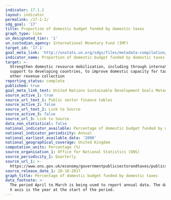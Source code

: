 ```yaml
---
indicator: 17.1.2
layout: indicator
permalink: /17-1-2/
sdg_goal: '17'
title: Proportion of domestic budget funded by domestic taxes
graph_type: line
un_designated_tier: '1'
un_custodian_agency: International Monetary Fund (IMF)
target_id: '17.1'
goal_meta_link: 'http://unstats.un.org/sdgs/files/metadata-compilation/Metadata-Goal-17.pdf'
indicator_name: Proportion of domestic budget funded by domestic taxes
target: >-
  Strengthen domestic resource mobilization, including through international
  support to developing countries, to improve domestic capacity for tax and
  other revenue collection
reporting_status: complete
published: true
goal_meta_link_text: United Nations Sustainable Development Goals Metadata (pdf 468kB)
source_active_1: true
source_url_text_1: Public sector finance tables
source_active_2: false
source_url_text_2: Link to Source
source_active_3: false
source_url_3: Link to Source
data_non_statistical: false
national_indicator_available: Percentage of domestic budget funded by domestic taxes
national_indicator_periodicity: Annual
national_earliest_available_data: '2000'
national_geographical_coverage: United Kingdom
computation_units: Percentage (%)
source_organisation_1: Office for National Statistics (ONS)
source_periodicity_1: Quarterly
source_url_1: >-
  https://www.ons.gov.uk/economy/governmentpublicsectorandtaxes/publicsectorfinance/datasets/publicsectorfinancesappendixatables110/current
source_release_date_1: 20-10-2017
graph_title: Percentage of domestic budget funded by domestic taxes
data_footnote: >-
  The period April to March is being used to report annual data. The date on the
  X axis is the year at the start of the period.
---
```

